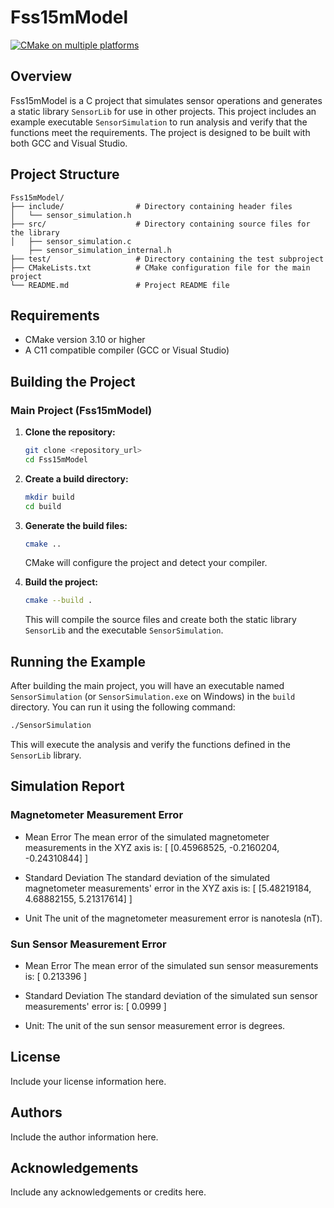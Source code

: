 # Fss15mModel
[![CMake on multiple platforms](https://github.com/tensortech-co/FSS-15m-measurement-model/actions/workflows/cmake-multi-platform.yml/badge.svg)](https://github.com/tensortech-co/FSS-15m-measurement-model/actions/workflows/cmake-multi-platform.yml)
## Overview

Fss15mModel is a C project that simulates sensor operations and generates a static library `SensorLib` for use in other projects. This project includes an example executable `SensorSimulation` to run analysis and verify that the functions meet the requirements. The project is designed to be built with both GCC and Visual Studio.

## Project Structure

```
Fss15mModel/
├── include/                # Directory containing header files
│   └── sensor_simulation.h
├── src/                    # Directory containing source files for the library
│   ├── sensor_simulation.c
    ├── sensor_simulation_internal.h
├── test/                   # Directory containing the test subproject
├── CMakeLists.txt          # CMake configuration file for the main project
└── README.md               # Project README file
```

## Requirements

- CMake version 3.10 or higher
- A C11 compatible compiler (GCC or Visual Studio)

## Building the Project

### Main Project (Fss15mModel)

1. **Clone the repository:**

   ```sh
   git clone <repository_url>
   cd Fss15mModel
   ```

2. **Create a build directory:**

   ```sh
   mkdir build
   cd build
   ```

3. **Generate the build files:**

   ```sh
   cmake ..
   ```

   CMake will configure the project and detect your compiler.

4. **Build the project:**

   ```sh
   cmake --build .
   ```

   This will compile the source files and create both the static library `SensorLib` and the executable `SensorSimulation`.


## Running the Example

After building the main project, you will have an executable named `SensorSimulation` (or `SensorSimulation.exe` on Windows) in the `build` directory. You can run it using the following command:

```sh
./SensorSimulation
```

This will execute the analysis and verify the functions defined in the `SensorLib` library.

## Simulation Report

### Magnetometer Measurement Error

- Mean Error
The mean error of the simulated magnetometer measurements in the XYZ axis is:
\[ [0.45968525, -0.2160204, -0.24310844] \]

- Standard Deviation
The standard deviation of the simulated magnetometer measurements' error in the XYZ axis is:
\[ [5.48219184, 4.68882155, 5.21317614] \]

- Unit
The unit of the magnetometer measurement error is nanotesla (nT).

### Sun Sensor Measurement Error

- Mean Error
The mean error of the simulated sun sensor measurements is:
\[ 0.213396 \]

- Standard Deviation
The standard deviation of the simulated sun sensor measurements' error is:
\[ 0.0999 \]

- Unit:
The unit of the sun sensor measurement error is degrees.




## License

Include your license information here.

## Authors

Include the author information here.

## Acknowledgements

Include any acknowledgements or credits here.
